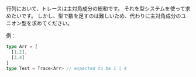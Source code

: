 行列において、トレースは主対角成分の総和です。
それを型システムを使って求めたいです。
しかし、型で数を足すのは難しいため、代わりに主対角成分のユニオン型を求めてください。

例：
```ts
type Arr = [
  [1,2],
  [3,4]
]
type Test = Trace<Arr> // expected to be 1 | 4
```
